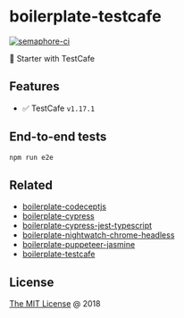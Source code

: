 # boilerplate-testcafe

[![semaphore-ci](https://semaphoreci.com/api/v1/piecioshka/boilerplate-testcafe/branches/master/badge.svg)](https://semaphoreci.com/piecioshka/boilerplate-testcafe)

🍴 Starter with TestCafe

## Features

- ✅ TestCafe `v1.17.1`

## End-to-end tests

```bash
npm run e2e
```

## Related

* [boilerplate-codeceptjs](https://github.com/piecioshka/boilerplate-codeceptjs)
* [boilerplate-cypress](https://github.com/piecioshka/boilerplate-cypress)
* [boilerplate-cypress-jest-typescript](https://github.com/piecioshka/boilerplate-cypress-jest-typescript)
* [boilerplate-nightwatch-chrome-headless](https://github.com/piecioshka/boilerplate-nightwatch-chrome-headless)
* [boilerplate-puppeteer-jasmine](https://github.com/piecioshka/boilerplate-puppeteer-jasmine)
* [boilerplate-testcafe](https://github.com/piecioshka/boilerplate-testcafe)

## License

[The MIT License](https://piecioshka.mit-license.org) @ 2018
